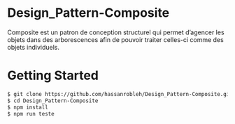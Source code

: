 # Design_Pattern-Composite
Composite est un patron de conception structurel qui permet
d’agencer les objets dans des arborescences afin de pouvoir
traiter celles-ci comme des objets individuels.


# Getting Started
```bash
$ git clone https://github.com/hassanrobleh/Design_Pattern-Composite.git
$ cd Design_Pattern-Composite
$ npm install
$ npm run teste
```



